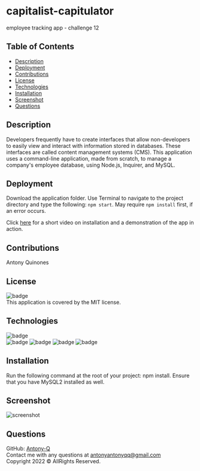 # capitalist-capitulator
employee tracking app - challenge 12

## Table of Contents
- [Description](#description)  
- [Deployment](#deployment)  
- [Contributions](#contributions)  
- [License](#license)  
- [Technologies](#technologies)  
- [Installation](#installation) 
- [Screenshot](#screenshot)
- [Questions](#questions)  
  
## Description
Developers frequently have to create interfaces that allow non-developers to easily view and interact with information stored in databases. These interfaces are called content management systems (CMS). This application uses a command-line application, made from scratch, to manage a company's employee database, using Node.js, Inquirer, and MySQL.
  
## Deployment  
Download the application folder. Use Terminal to navigate to the project directory and type the following: `npm start`. May require `npm install` first, if an error occurs.

Click [here](https://drive.google.com/file/d/1ax_Vt5oLg7nQEkWvBgfn_CwIDLSQCx7B/view) for a short video on installation and a demonstration of the app in action.

## Contributions
Antony Quinones</br>
  
## License
![badge](https://img.shields.io/badge/license-MIT-brightgreen)<br>
This application is covered by the MIT license. 
  
## Technologies  
![badge](https://img.shields.io/badge/=HTML-orange)<br>
![badge](https://img.shields.io/badge/-Javascript-blue)
![badge](https://img.shields.io/badge/-node.js-blue)
![badge](https://img.shields.io/badge/-json-blue)
![badge](https://img.shields.io/badge/-npm-blue)

  
## Installation  
Run the following command at the root of your project: npm install. Ensure that you have MySQL2 installed as well.<br>
  
## Screenshot
![screenshot](screenie.PNG)
  
## Questions  
GitHub: [Antony-Q](https://github.com/Antony-Q/capitalist-capitulator)<br>
Contact me with any questions at antonyantonyqq@gmail.com<br>
Copyright 2022 © AllRights Reserved.<br>
